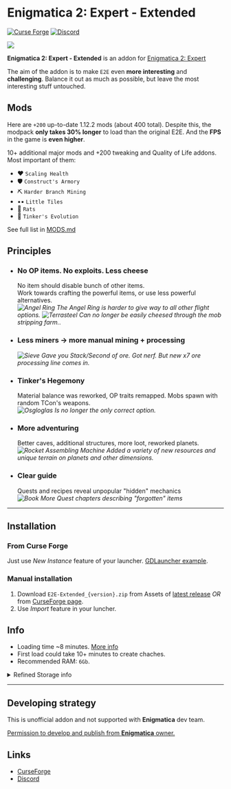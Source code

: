 # Enigmatica 2: Expert - Extended

[![Curse Forge](https://cf.way2muchnoise.eu/full_561105_downloads.svg)](https://minecraft.curseforge.com/projects/enigmatica-2-expert-extended) <a title="Join us on Discord!" href="https://discord.gg/VcmyHdNNQP"><img src="https://img.shields.io/discord/911676461050642432?label=E2E-E%20Discord&amp;logo=Discord&amp;style=?flat" alt="Discord"/></a>

![](https://i.imgur.com/afnpdXm.png)

**Enigmatica 2: Expert - Extended** is an addon for [Enigmatica 2: Expert](https://www.curseforge.com/minecraft/modpacks/enigmatica2expert)

The aim of the addon is to make `E2E` even **more interesting** and **challenging**. Balance it out as much as possible, but leave the most interesting stuff untouched.

## Mods

Here are `+200` up-to-date 1.12.2 mods (about 400 total). Despite this, the modpack **only takes 30% longer** to load than the original E2E. And the **FPS** in the game is **even higher**.

10+ additional major mods and +200 tweaking and Quality of Life addons. Most important of them:

- ❤️ `Scaling Health`
- 🛡️ `Construct's Armory`
- ⛏️ `Harder Branch Mining`
- ▪️▪️ `Little Tiles`
- 🐀 `Rats`
- 🐉 `Tinker's Evolution`

See full list in [MODS.md](MODS.md)

## Principles

- ### No OP items. No exploits. Less cheese  

  No item should disable bunch of other items.  
  Work towards crafting the powerful items, or use less powerful alternatives.  
  *![](https://git.io/JOv9z "Angel Ring") The Angel Ring is harder to give way to all other flight options.*
  *![](https://git.io/JOv92 "Terrasteel") Сan no longer be easily cheesed through the mob stripping farm..*

- ### Less miners -> more manual mining + processing  

  *![](https://git.io/JOv90 "Sieve") Gave you Stack/Second of ore. Got nerf. But new x7 ore processing line comes in.*

- ### Tinker's Hegemony  

  Material balance was reworked, OP traits remapped. Mobs spawn with random TCon's weapons.  
  *![](https://git.io/JGncx "Osgloglas") Is no longer the only correct option.*

- ### More adventuring  

  Better caves, additional structures, more loot, reworked planets.  
  *![](https://git.io/Jze1z "Rocket Assembling Machine") Added a variety of new resources and unique terrain on planets and other dimensions.*

- ### Clear guide  

  Quests and recipes reveal unpopular "hidden" mechanics  
  *![](https://git.io/JtJMc "Book") More Quest chapters describing "forgotten" items*

-----------------

## Installation

### From Curse Forge

Just use *New Instance* feature of your launcher. [GDLauncher example](https://i.imgur.com/1KV7r6T.png).

### Manual installation

1. Download `E2E-Extended_{version}.zip` from Assets of [latest release](https://github.com/Krutoy242/Enigmatica2Expert-Extended/releases) *OR* from [CurseForge page](https://www.curseforge.com/minecraft/modpacks/enigmatica-2-expert-extended).
2. Use *Import* feature in your luncher.

## Info

- Loading time ~8 minutes. [More info](https://i.imgur.com/JFARuTf.png)
- First load could take 10+ minutes to create chaches.
- Recommended RAM: `6Gb`.

<details><summary>Refined Storage info</summary>
<p>

**Refined Storage** (with addons) not included by default. You can install them manually, recipes would change automatically.
  > Integrated and tested RS mods:
  >
  > - [**Refined Storage**](https://www.curseforge.com/minecraft/mc-mods/refined-storage)
  > - [**Refined Storage Addons**](https://www.curseforge.com/minecraft/mc-mods/refined-storage-addons)
  > - [**Refined Storage: Requestify**](https://www.curseforge.com/minecraft/mc-mods/rs-requestify)
  > - [**Refined Storage Large Patterns**](https://www.curseforge.com/minecraft/mc-mods/rslargepatterns)
  > - [**RSInfiniteWireless**](https://www.curseforge.com/minecraft/mc-mods/rsinfinitewireless)

</p>
</details>



-----------------

## Developing strategy

This is unofficial addon and not supported with **Enigmatica** dev team.

[Permission to develop and publish from **Enigmatica** owner.
](https://github.com/NillerMedDild/Enigmatica2Expert/blob/d80cc094a7fa1dc750071f8848a96e154c2d40f2/LICENSE.md "E2E License")

## Links

- [CurseForge](https://www.curseforge.com/minecraft/modpacks/enigmatica-2-expert-extended)
- [Discord](https://discord.gg/P2MTyxHZtw)
